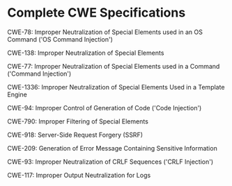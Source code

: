 

# Complete CWE Specifications

CWE-78: Improper Neutralization of Special Elements used in an OS Command ('OS Command Injection')

CWE-138: Improper Neutralization of Special Elements

CWE-77: Improper Neutralization of Special Elements used in a Command ('Command Injection')

CWE-1336: Improper Neutralization of Special Elements Used in a Template Engine

CWE-94: Improper Control of Generation of Code ('Code Injection')

CWE-790: Improper Filtering of Special Elements

CWE-918: Server-Side Request Forgery (SSRF)

CWE-209: Generation of Error Message Containing Sensitive Information

CWE-93: Improper Neutralization of CRLF Sequences ('CRLF Injection')

CWE-117: Improper Output Neutralization for Logs